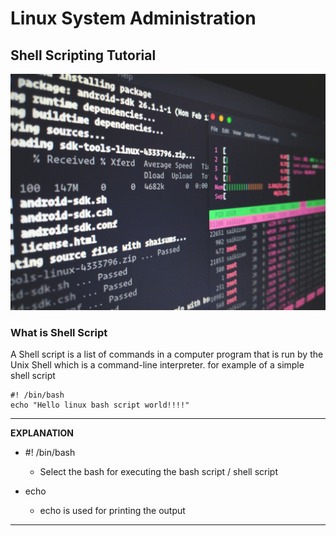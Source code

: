 # Linux System Administration

## Shell Scripting Tutorial

![Shell Scripting](https://github.com/cryptDecoder/Shell-Scripting/blob/main/assets/sai-kiran-anagani-Tjbk79TARiE-unsplash.jpg)

### What is Shell Script

A Shell script is a list of commands in a computer program that is run by the Unix Shell which is a command-line interpreter.
for example of a simple shell script

```
#! /bin/bash
echo "Hello linux bash script world!!!!"

```

---

**EXPLANATION**

- #! /bin/bash

  - Select the bash for executing the bash script / shell script

- echo
  - echo is used for printing the output

---
